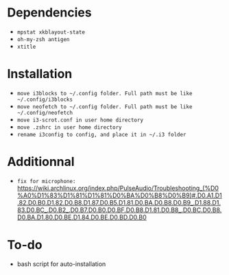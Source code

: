 # Dependencies

- `mpstat xkblayout-state`
- `oh-my-zsh antigen`
- `xtitle`

# Installation
- `move i3blocks to ~/.config folder. Full path must be like ~/.config/i3blocks`
- `move neofetch to ~/.config folder. Full path must be like ~/.config/neofetch`
- `move i3-scrot.conf in user home directory`
- `move .zshrc in user home directory`
- `rename i3config to config, and place it in ~/.i3 folder`


# Additionnal
- `fix for microphone:` https://wiki.archlinux.org/index.php/PulseAudio/Troubleshooting_(%D0%A0%D1%83%D1%81%D1%81%D0%BA%D0%B8%D0%B9)#.D0.A1.D1.82.D0.B0.D1.82.D0.B8.D1.87.D0.B5.D1.81.D0.BA.D0.B8.D0.B9_.D1.88.D1.83.D0.BC_.D0.B2_.D0.B7.D0.B0.D0.BF.D0.B8.D1.81.D0.B8_.D0.BC.D0.B8.D0.BA.D1.80.D0.BE.D1.84.D0.BE.D0.BD.D0.B0
# To-do

- bash script for auto-installation
